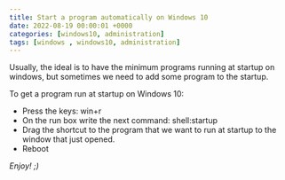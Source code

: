 ```yaml
---
title: Start a program automatically on Windows 10
date: 2022-08-19 00:00:01 +0000
categories: [windows10, administration]
tags: [windows , windows10, administration]
---
```


Usually, the ideal is to have the minimum programs running at startup on windows, but sometimes we need to add some program to the startup.

To get a program run at startup on Windows 10:
* Press the keys: win+r
* On the run box write the next command: shell:startup
* Drag the shortcut to the program that we want to run at startup to the window that just opened.
* Reboot

_Enjoy! ;)_
